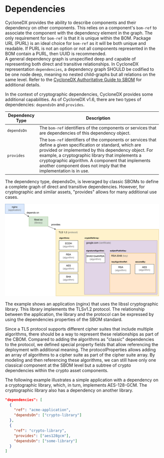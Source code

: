 # Dependencies

CycloneDX provides the ability to describe components and their dependency on other components.
This relies on a component's `bom-ref` to associate the component with the dependency element in the graph. The only requirement for `bom-ref` is that it is unique within the BOM. Package URL (PURL) is an ideal choice for `bom-ref` as it will be both unique and readable. If PURL is not an option or not all components represented in the BOM contain a PURL, then UUID is recommended.  
A general dependency graph is unspecified deep and capable of representing both direct and transitive relationships. In CycloneDX representation `dependencies`, a dependency graph SHOULD be codified to be one node deep, meaning no nested child-graphs but all relations on the same level.
Refer to the [CycloneDX Authoritative Guide to SBOM](https://cyclonedx.org/guides/) for additional details.

In the context of cryptographic dependencies, CycloneDX provides some additional capabilities. As of CycloneDX v1.6, there are two types of dependencies: `dependsOn` and `provides`.

| Dependency Type | Description |
| --------------- | ------------|
| `dependsOn` | The `bom-ref` identifiers of the components or services that are dependencies of this dependency object. |
| `provides` | The `bom-ref` identifiers of the components or services that define a given specification or standard, which are provided or implemented by this dependency object. For example, a cryptographic library that implements a cryptographic algorithm. A component that implements another component does not imply that the implementation is in use. |


The dependency type, dependsOn, is leveraged by classic SBOMs to define a complete graph of direct and transitive 
dependencies. However, for cryptographic and similar assets, "provides" allows for many additional use cases.

![Dependencies](./images/dependencies.svg)

The example shows an application (nginx) that uses the libssl cryptographic library. This library implements the TLSv1.2 protocol. The relationship between the application, the library and the protocol can be expressed by using the dependencies properties of the SBOM standard.

Since a TLS protocol supports different cipher suites that include multiple algorithms, there should be a way to represent these relationships as part of the CBOM. Compared to adding the algorithms as "classic" dependencies to the protocol, we defined special property fields that allow referencing the deployment with additional meaning. The protocolProperties allows adding an array of algorithms to a cipher suite as part of the cipher suite array. By modeling and then referencing these algorithms, we can still have only one classical component at the SBOM level but a subtree of crypto dependencies within the crypto asset components.

The following example illustrates a simple application with a dependency on a cryptographic library, which, in turn, 
implements AES-128-GCM. The cryptographic library also has a dependency on another library.

```json
"dependencies": [
  {
    "ref": "acme-application",
    "dependsOn": ["crypto-library"]
  },
  {
    "ref": "crypto-library",
    "provides": ["aes128gcm"],
    "dependsOn": ["some-library"]
  }
]
```

<div style="page-break-after: always; visibility: hidden">
\newpage
</div>